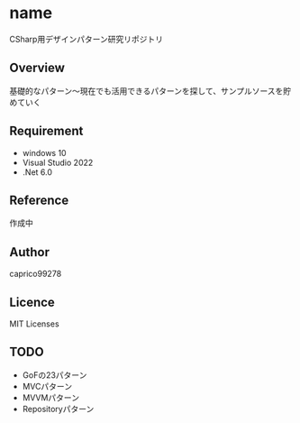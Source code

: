# name
CSharp用デザインパターン研究リポジトリ

## Overview
基礎的なパターン～現在でも活用できるパターンを探して、サンプルソースを貯めていく

## Requirement
- windows 10
- Visual Studio 2022
- .Net 6.0

## Reference
作成中

## Author
caprico99278

## Licence
MIT Licenses

## TODO
- GoFの23パターン
- MVCパターン
- MVVMパターン
- Repositoryパターン
